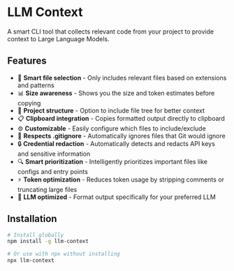 # LLM Context

A smart CLI tool that collects relevant code from your project to provide context to Large Language Models.

## Features

- 🧠 **Smart file selection** - Only includes relevant files based on extensions and patterns
- 📊 **Size awareness** - Shows you the size and token estimates before copying
- 🌲 **Project structure** - Option to include file tree for better context
- 📋 **Clipboard integration** - Copies formatted output directly to clipboard
- ⚙️ **Customizable** - Easily configure which files to include/exclude
- 🚫 **Respects .gitignore** - Automatically ignores files that Git would ignore
- 🔒 **Credential redaction** - Automatically detects and redacts API keys and sensitive information
- 🔍 **Smart prioritization** - Intelligently prioritizes important files like configs and entry points
- ⚡ **Token optimization** - Reduces token usage by stripping comments or truncating large files
- 🤖 **LLM optimized** - Format output specifically for your preferred LLM

## Installation

```bash
# Install globally
npm install -g llm-context

# Or use with npx without installing
npx llm-context


